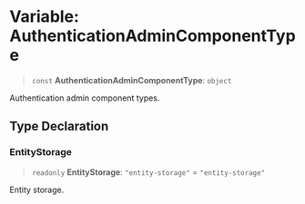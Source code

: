 # Variable: AuthenticationAdminComponentType

> `const` **AuthenticationAdminComponentType**: `object`

Authentication admin component types.

## Type Declaration

### EntityStorage

> `readonly` **EntityStorage**: `"entity-storage"` = `"entity-storage"`

Entity storage.
